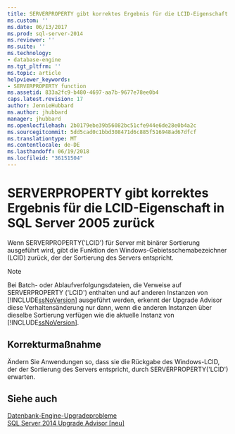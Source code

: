 ```yaml
---
title: SERVERPROPERTY gibt korrektes Ergebnis für die LCID-Eigenschaft in SQL Server 2005 | Microsoft Docs
ms.custom: ''
ms.date: 06/13/2017
ms.prod: sql-server-2014
ms.reviewer: ''
ms.suite: ''
ms.technology:
- database-engine
ms.tgt_pltfrm: ''
ms.topic: article
helpviewer_keywords:
- SERVERPROPERTY function
ms.assetid: 833a2fc9-b480-4697-aa7b-9677e78ee0b4
caps.latest.revision: 17
author: JennieHubbard
ms.author: jhubbard
manager: jhubbard
ms.openlocfilehash: 2b0179ebe39b56082bc51cfe944e6de28e0b4a2c
ms.sourcegitcommit: 5dd5cad0c1bbd308471d6c885f516948ad67dfcf
ms.translationtype: MT
ms.contentlocale: de-DE
ms.lasthandoff: 06/19/2018
ms.locfileid: "36151504"
---
```

# <a name="serverproperty-returns-correct-result-for-lcid-property-in-sql-server-2005"></a>SERVERPROPERTY gibt korrektes Ergebnis für die LCID-Eigenschaft in SQL Server 2005 zurück
  Wenn SERVERPROPERTY('LCID') für Server mit binärer Sortierung ausgeführt wird, gibt die Funktion den Windows-Gebietsschemabezeichner (LCID) zurück, der der Sortierung des Servers entspricht.  
  
> [!NOTE]  
>  Bei Batch- oder Ablaufverfolgungsdateien, die Verweise auf SERVERPROPERTY ('LCID') enthalten und auf anderen Instanzen von [!INCLUDE[ssNoVersion](../../includes/ssnoversion-md.md)] ausgeführt werden, erkennt der Upgrade Advisor diese Verhaltensänderung nur dann, wenn die anderen Instanzen über dieselbe Sortierung verfügen wie die aktuelle Instanz von [!INCLUDE[ssNoVersion](../../includes/ssnoversion-md.md)].  
  
## <a name="corrective-action"></a>Korrekturmaßnahme  
 Ändern Sie Anwendungen so, dass sie die Rückgabe des Windows-LCID, der der Sortierung des Servers entspricht, durch SERVERPROPERTY('LCID') erwarten.  
  
## <a name="see-also"></a>Siehe auch  
 [Datenbank-Engine-Upgradeprobleme](../../../2014/sql-server/install/database-engine-upgrade-issues.md)   
 [SQL Server 2014 Upgrade Advisor &#91;neu&#93;](/sql/2014/sql-server/install/sql-server-2014-upgrade-advisor)  
  
  

